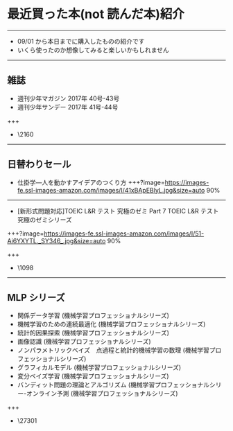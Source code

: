 # 最近買った本(not 読んだ本)紹介

---
- 09/01 から本日までに購入したものの紹介です
- いくら使ったのか想像してみると楽しいかもしれません

---
## 雑誌
- 週刊少年マガジン 2017年 40号-43号
- 週刊少年サンデー 2017年 41号-44号

+++
- \2160

---
## 日替わりセール
- 仕掛学―人を動かすアイデアのつくり方
+++?image=https://images-fe.ssl-images-amazon.com/images/I/41xBApEBlyL.jpg&size=auto 90%

---
- [新形式問題対応]TOEIC L&R テスト 究極のゼミ Part 7 TOEIC L&R テスト 究極のゼミシリーズ

+++?image=https://images-fe.ssl-images-amazon.com/images/I/51-Ai6YXYTL._SY346_.jpg&size=auto 90%

+++
- \1098

---
## MLP シリーズ
- 関係データ学習 (機械学習プロフェッショナルシリーズ)
- 機械学習のための連続最適化 (機械学習プロフェッショナルシリーズ)
- 統計的因果探索 (機械学習プロフェッショナルシリーズ)
- 画像認識 (機械学習プロフェッショナルシリーズ)
- ノンパラメトリックベイズ　点過程と統計的機械学習の数理 (機械学習プロフェッショナルシリーズ)
- グラフィカルモデル (機械学習プロフェッショナルシリーズ)
- 変分ベイズ学習 (機械学習プロフェッショナルシリーズ)
- バンディット問題の理論とアルゴリズム (機械学習プロフェッショナルシリー-オンライン予測 (機械学習プロフェッショナルシリーズ)

+++
- \27301
